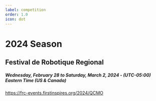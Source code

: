 ```yaml
---
label: competition
order: 1.0
icon: dot
---
```



# 2024 Season


## Festival de Robotique Regional 
##### Wednesday, February 28 to Saturday, March 2, 2024 - (UTC-05:00) Eastern Time (US & Canada)

https://frc-events.firstinspires.org/2024/QCMO
